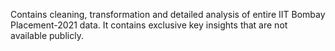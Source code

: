 Contains cleaning, transformation and detailed analysis of entire IIT Bombay Placement-2021 data. It contains exclusive key insights that are not available publicly.
